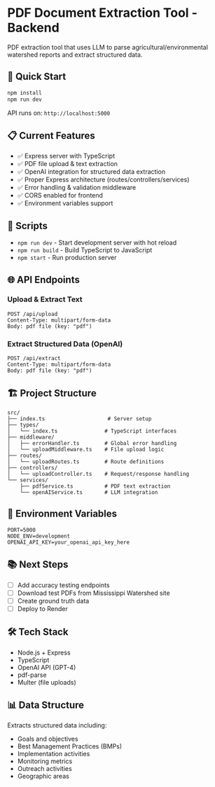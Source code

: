 # PDF Document Extraction Tool - Backend

PDF extraction tool that uses LLM to parse agricultural/environmental watershed reports and extract structured data.

## 🚀 Quick Start

```bash
npm install
npm run dev
```

API runs on: `http://localhost:5000`

## 📋 Current Features

- ✅ Express server with TypeScript
- ✅ PDF file upload & text extraction
- ✅ OpenAI integration for structured data extraction
- ✅ Proper Express architecture (routes/controllers/services)
- ✅ Error handling & validation middleware
- ✅ CORS enabled for frontend
- ✅ Environment variables support

## 🔧 Scripts

- `npm run dev` - Start development server with hot reload
- `npm run build` - Build TypeScript to JavaScript
- `npm start` - Run production server

## 🌐 API Endpoints

### Upload & Extract Text
```
POST /api/upload
Content-Type: multipart/form-data
Body: pdf file (key: "pdf")
```

### Extract Structured Data (OpenAI)
```
POST /api/extract
Content-Type: multipart/form-data
Body: pdf file (key: "pdf")
```

## 🏗️ Project Structure

```
src/
├── index.ts                    # Server setup
├── types/
│   └── index.ts               # TypeScript interfaces
├── middleware/
│   ├── errorHandler.ts        # Global error handling
│   └── uploadMiddleware.ts    # File upload logic
├── routes/
│   └── uploadRoutes.ts        # Route definitions
├── controllers/
│   └── uploadController.ts    # Request/response handling
└── services/
    ├── pdfService.ts          # PDF text extraction
    └── openAIService.ts       # LLM integration
```

## 🔑 Environment Variables

```env
PORT=5000
NODE_ENV=development
OPENAI_API_KEY=your_openai_api_key_here
```

## 📚 Next Steps

- [ ] Add accuracy testing endpoints
- [ ] Download test PDFs from Mississippi Watershed site
- [ ] Create ground truth data
- [ ] Deploy to Render

## 🛠 Tech Stack

- Node.js + Express
- TypeScript
- OpenAI API (GPT-4)
- pdf-parse
- Multer (file uploads)

## 📊 Data Structure

Extracts structured data including:
- Goals and objectives
- Best Management Practices (BMPs)
- Implementation activities
- Monitoring metrics
- Outreach activities
- Geographic areas
